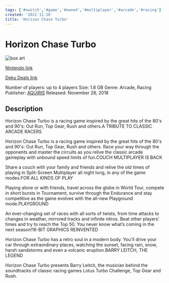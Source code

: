 ```yaml
---
tags: ['#switch','#game','#owned','#multiplayer','#arcade','#racing']
created: '2021-11-26'
title: 'Horizon Chase Turbo'
---
```

# Horizon Chase Turbo

![box art](https://assets.nintendo.com/image/upload/c_pad,f_auto,h_613,q_auto,w_1089/ncom/en_US/games/switch/h/horizon-chase-turbo-switch/hero?v=2021112419)

[Nintendo link](https://www.nintendo.com/games/detail/horizon-chase-turbo-switch/)

[Deku Deals link](https://www.dekudeals.com/items/horizon-chase-turbo)

Number of players: up to 4 players
Size: 1.8 GB
Genre: Arcade, Racing
Publisher: [AQUIRIS](https://www.dekudeals.com/games?include[collection]=true&filter[publisher]=AQUIRIS)
Released: November 28, 2018

## Description

Horizon Chase Turbo is a racing game inspired by the great hits of the 80's and 90's: Out Run, Top Gear, Rush and others.A TRIBUTE TO CLASSIC ARCADE RACERS

Horizon Chase Turbo is a racing game inspired by the great hits of the 80's and 90's: Out Run, Top Gear, Rush and others. Race your way through the opponents and master the circuits as you relive the classic arcade gameplay with unbound speed limits of fun.COUCH MULTIPLAYER IS BACK

Share a couch with your family and friends and relive the old times of playing in Split-Screen Multiplayer all night long, in any of the game modes.FOR ALL KINDS OF PLAY

Playing alone or with friends, travel across the globe in World Tour, compete in short bursts in Tournament, survive through the Endurance and stay competitive as the game evolves with the all-new Playground mode.PLAYGROUND

An ever-changing set of races with all sorts of twists, from time attacks to changes in weather, mirrored tracks and infinite nitros. Beat other players’ times and try to reach the Top 50. You never know what’s coming in the next season!16-BIT GRAPHICS REINVENTED

Horizon Chase Turbo has a retro soul in a modern body. You'll drive your car through extraordinary places, watching the sunset, facing rain, snow, harsh sandstorms and even a volcanic eruption.BARRY LEITCH, THE LEGEND

Horizon Chase Turbo presents Barry Leitch, the musician behind the soundtracks of classic racing games Lotus Turbo Challenge, Top Gear and Rush.
